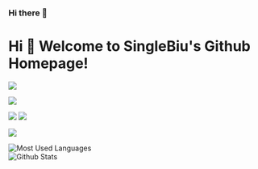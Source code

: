 ### Hi there 👋

# Hi 🎉 Welcome to SingleBiu's Github Homepage!

<img src="https://readme-typing-svg.herokuapp.com/?lines=Welcome,%20visitor!;Hello%20Github%20World!&font=Roboto" />

[![](https://img.shields.io/badge/IDE-Visual%20Studio%20Code-blue?style=flat-square&logo=visual-studio-code&logoColor=ffffff)](https://code.visualstudio.com/)
<p>
<img src="https://img.shields.io/static/v1?label=Program&message=C&color=yellow"/>
<a href="https://blog.csdn.net/SeasonedDriverDG"><img src="https://img.shields.io/static/v1?label=Blog&message=CSDN&color=red"/></a>
</p>

![](https://stats.justsong.cn/api/csdn?id=SeasonedDriverDG&theme=light)

![Most Used Languages](https://github-readme-stats.vercel.app/api/top-langs/?username=SingleBiu&theme=light&layout=compact)  
![Github Stats](https://github-readme-stats.vercel.app/api?username=SingleBiu&show_icons=true&theme=light&count_private=true)
